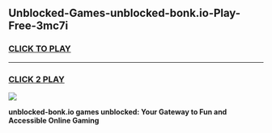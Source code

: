
## Unblocked-Games-unblocked-bonk.io-Play-Free-3mc7i
<h3>
<a href="https://premium76.site?title=unblocked-bonk.io&ref=24M">CLICK TO PLAY</a></h3>
<hr>

<h3>
<a href="https://premium76.site?title=unblocked-bonk.io&ref=24M">CLICK 2 PLAY</a>
  
</h3>

<a href="https://premium76.site?title=unblocked-bonk.io&ref=24M"><img src="https://clearcache.store/games.png"></a>


**unblocked-bonk.io games unblocked: Your Gateway to Fun and Accessible Online Gaming**
